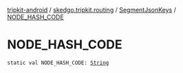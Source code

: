 [tripkit-android](../../index.md) / [skedgo.tripkit.routing](../index.md) / [SegmentJsonKeys](index.md) / [NODE_HASH_CODE](./-n-o-d-e_-h-a-s-h_-c-o-d-e.md)

# NODE_HASH_CODE

`static val NODE_HASH_CODE: `[`String`](https://kotlinlang.org/api/latest/jvm/stdlib/kotlin/-string/index.html)